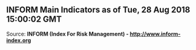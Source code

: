 ## INFORM Main Indicators as of Tue, 28 Aug 2018 15:00:02 GMT

Source: **INFORM (Index For Risk Management) - http://www.inform-index.org**